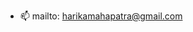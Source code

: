 
- 📫 mailto: harikamahapatra@gmail.com

<!---
shrmp7/shrmp7 is a ✨ special ✨ repository because its `README.md` (this file) appears on your GitHub profile.
You can click the Preview link to take a look at your changes.
--->
